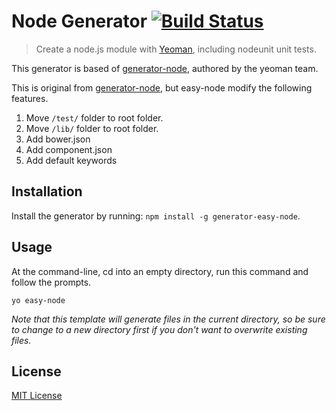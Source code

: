 # Node Generator [![Build Status](https://secure.travis-ci.org/easy-node/generator-easy-node.svg?branch=master)](https://travis-ci.org/easy-node/generator-easy-node)

> Create a node.js module with [Yeoman][], including nodeunit unit tests.

This generator is based of
[generator-node](https://github.com/yeoman/generator-node/), authored by the
yeoman team.

This is original from [generator-node](https://github.com/yeoman/generator-node/), but easy-node modify the following features.

1. Move `/test/` folder to root folder.
2. Move `/lib/` folder to root folder.
3. Add bower.json
4. Add component.json
5. Add default keywords

[Yeoman]: http://yeoman.io/


## Installation

Install the generator by running: `npm install -g generator-easy-node`.


## Usage

At the command-line, cd into an empty directory, run this command and follow the prompts.

```
yo easy-node
```

_Note that this template will generate files in the current directory, so be sure to change to a new directory first if you don't want to overwrite existing files._


## License

[MIT License](http://en.wikipedia.org/wiki/MIT_License)

